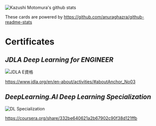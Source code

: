 ![Kazushi Motomura's github stats](https://github-readme-stats.vercel.app/api?username=kazushi-fa&count_private=true&show_icons=true&theme=radical)

These cards are powered by https://github.com/anuraghazra/github-readme-stats

# **Certificates**
## *JDLA Deep Learning for ENGINEER*
![JDLA E資格](https://www.jdla.org/wp-content/uploads/2019/09/engineer20192_regular-300x128.png)

https://www.jdla.org/en/en-about/activities/#aboutAnchor_No03

## *DeepLearning.AI Deep Learning Specialization*
![DL Specialization](https://d3njjcbhbojbot.cloudfront.net/api/utilities/v1/imageproxy/https://d15cw65ipctsrr.cloudfront.net/57/4be3fd8d16487ab9cfa7bba909b236/GreyLogoName1000x1000.png?auto=format%2Ccompress&dpr=1&w=175&h=175&fit=fill&bg=FFF)

https://coursera.org/share/332be640621a2b67902c90f38d121ffb


<!--
**kazushi-fa/kazushi-fa** is a ✨ _special_ ✨ repository because its `README.md` (this file) appears on your GitHub profile.
![Top Langs](https://github-readme-stats.vercel.app/api/top-langs/?username=kazushi-fa&theme=radical)
Here are some ideas to get you started:

- 🔭 I’m currently working on ...
- 🌱 I’m currently learning ...
- 👯 I’m looking to collaborate on ...
- 🤔 I’m looking for help with ...
- 💬 Ask me about ...
- 📫 How to reach me: ...
- 😄 Pronouns: ...
- ⚡ Fun fact: ...
-->
